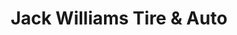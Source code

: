 ---
title: "Jack Williams Tire & Auto"
url: /milford/jack-williams-tire-und-auto/
shop: Autowerkstatt
---